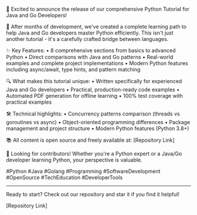 🎉 Excited to announce the release of our comprehensive Python Tutorial for Java and Go Developers! 

🚀 After months of development, we've created a complete learning path to help Java and Go developers master Python efficiently. This isn't just another tutorial - it's a carefully crafted bridge between languages.

✨ Key Features:
• 8 comprehensive sections from basics to advanced Python
• Direct comparisons with Java and Go patterns
• Real-world examples and complete project implementations
• Modern Python features including async/await, type hints, and pattern matching

🔍 What makes this tutorial unique:
• Written specifically for experienced Java and Go developers
• Practical, production-ready code examples
• Automated PDF generation for offline learning
• 100% test coverage with practical examples

🛠️ Technical highlights:
• Concurrency patterns comparison (threads vs goroutines vs async)
• Object-oriented programming differences
• Package management and project structure
• Modern Python features (Python 3.8+)

📚 All content is open source and freely available at: [Repository Link]

🤝 Looking for contributors! Whether you're a Python expert or a Java/Go developer learning Python, your perspective is valuable.

#Python #Java #Golang #Programming #SoftwareDevelopment #OpenSource #TechEducation #DeveloperTools

---
Ready to start? Check out our repository and star it if you find it helpful! 

[Repository Link] 